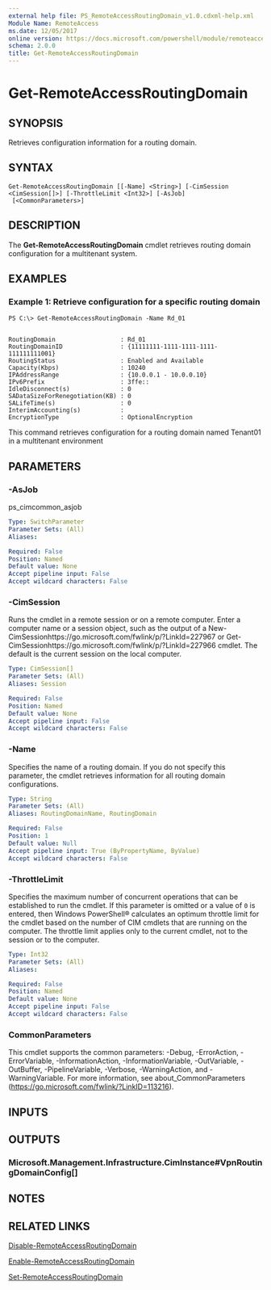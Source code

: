 ```yaml
---
external help file: PS_RemoteAccessRoutingDomain_v1.0.cdxml-help.xml
Module Name: RemoteAccess
ms.date: 12/05/2017
online version: https://docs.microsoft.com/powershell/module/remoteaccess/get-remoteaccessroutingdomain?view=windowsserver2012r2-ps&wt.mc_id=ps-gethelp
schema: 2.0.0
title: Get-RemoteAccessRoutingDomain
---
```


# Get-RemoteAccessRoutingDomain

## SYNOPSIS
Retrieves configuration information for a routing domain.

## SYNTAX

```
Get-RemoteAccessRoutingDomain [[-Name] <String>] [-CimSession <CimSession[]>] [-ThrottleLimit <Int32>] [-AsJob]
 [<CommonParameters>]
```

## DESCRIPTION
The **Get-RemoteAccessRoutingDomain** cmdlet retrieves routing domain configuration for a multitenant system.

## EXAMPLES

### Example 1: Retrieve configuration for a specific routing domain
```
PS C:\> Get-RemoteAccessRoutingDomain -Name Rd_01


RoutingDomain                  : Rd_01
RoutingDomainID                : {11111111-1111-1111-1111-111111111001}
RoutingStatus                  : Enabled and Available
Capacity(Kbps)                 : 10240
IPAddressRange                 : {10.0.0.1 - 10.0.0.10}
IPv6Prefix                     : 3ffe::
IdleDisconnect(s)              : 0
SADataSizeForRenegotiation(KB) : 0
SALifeTime(s)                  : 0
InterimAccounting(s)           :
EncryptionType                 : OptionalEncryption
```

This command retrieves configuration for a routing domain named Tenant01 in a multitenant environment

## PARAMETERS

### -AsJob
ps_cimcommon_asjob

```yaml
Type: SwitchParameter
Parameter Sets: (All)
Aliases: 

Required: False
Position: Named
Default value: None
Accept pipeline input: False
Accept wildcard characters: False
```

### -CimSession
Runs the cmdlet in a remote session or on a remote computer.
Enter a computer name or a session object, such as the output of a New-CimSessionhttps://go.microsoft.com/fwlink/p/?LinkId=227967 or Get-CimSessionhttps://go.microsoft.com/fwlink/p/?LinkId=227966 cmdlet.
The default is the current session on the local computer.

```yaml
Type: CimSession[]
Parameter Sets: (All)
Aliases: Session

Required: False
Position: Named
Default value: None
Accept pipeline input: False
Accept wildcard characters: False
```

### -Name
Specifies the name of a routing domain.
If you do not specify this parameter, the cmdlet retrieves information for all routing domain configurations.

```yaml
Type: String
Parameter Sets: (All)
Aliases: RoutingDomainName, RoutingDomain

Required: False
Position: 1
Default value: Null
Accept pipeline input: True (ByPropertyName, ByValue)
Accept wildcard characters: False
```

### -ThrottleLimit
Specifies the maximum number of concurrent operations that can be established to run the cmdlet.
If this parameter is omitted or a value of `0` is entered, then Windows PowerShell® calculates an optimum throttle limit for the cmdlet based on the number of CIM cmdlets that are running on the computer.
The throttle limit applies only to the current cmdlet, not to the session or to the computer.

```yaml
Type: Int32
Parameter Sets: (All)
Aliases: 

Required: False
Position: Named
Default value: None
Accept pipeline input: False
Accept wildcard characters: False
```

### CommonParameters
This cmdlet supports the common parameters: -Debug, -ErrorAction, -ErrorVariable, -InformationAction, -InformationVariable, -OutVariable, -OutBuffer, -PipelineVariable, -Verbose, -WarningAction, and -WarningVariable. For more information, see about_CommonParameters (https://go.microsoft.com/fwlink/?LinkID=113216).

## INPUTS

## OUTPUTS

### Microsoft.Management.Infrastructure.CimInstance#VpnRoutingDomainConfig[]

## NOTES

## RELATED LINKS

[Disable-RemoteAccessRoutingDomain](./Disable-RemoteAccessRoutingDomain.md)

[Enable-RemoteAccessRoutingDomain](./Enable-RemoteAccessRoutingDomain.md)

[Set-RemoteAccessRoutingDomain](./Set-RemoteAccessRoutingDomain.md)


